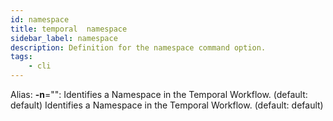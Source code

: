```yaml
---
id: namespace
title: temporal  namespace
sidebar_label: namespace
description: Definition for the namespace command option.
tags:
	- cli
---
```


Alias: **-n**="": Identifies a Namespace in the Temporal Workflow. (default: default)
 Identifies a Namespace in the Temporal Workflow. (default: default)
